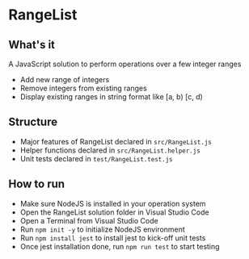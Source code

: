 # RangeList
## What's it
A JavaScript solution to perform operations over a few integer ranges
* Add new range of integers
* Remove integers from existing ranges
* Display existing ranges in string format like [a, b) [c, d)

## Structure
* Major features of RangeList declared in `src/RangeList.js`
* Helper functions declared in `src/RangeList.helper.js`
* Unit tests declared in `test/RangeList.test.js`

## How to run
* Make sure NodeJS is installed in your operation system
* Open the RangeList solution folder in Visual Studio Code
* Open a Terminal from Visual Studio Code
* Run `npm init -y` to initialize NodeJS environment
* Run `npm install jest` to install jest to kick-off unit tests
* Once jest installation done, run `npm run test` to start testing
